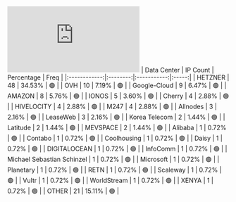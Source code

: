 ![Diagramm](https://github.com/111STAVR111/props/blob/main/Celestia/Mainnet/Decentralization/1/README.md)
| Data Center | IP Count | Percentage | Freq |
|:------------:|:--------:|:-----------:|:-----:|
| HETZNER | 48 | 34.53% | 🟢 |
| OVH | 10 | 7.19% | 🟢 |
| Google-Cloud | 9 | 6.47% | 🟢 |
| AMAZON | 8 | 5.76% | 🟢 |
| IONOS | 5 | 3.60% | 🟢 |
| Cherry | 4 | 2.88% | 🟢 |
| HIVELOCITY | 4 | 2.88% | 🟢 |
| M247 | 4 | 2.88% | 🟢 |
| Allnodes | 3 | 2.16% | 🟢 |
| LeaseWeb | 3 | 2.16% | 🟢 |
| Korea Telecom | 2 | 1.44% | 🟢 |
| Latitude | 2 | 1.44% | 🟢 |
| MEVSPACE | 2 | 1.44% | 🟢 |
| Alibaba | 1 | 0.72% | 🟢 |
| Contabo | 1 | 0.72% | 🟢 |
| Coolhousing | 1 | 0.72% | 🟢 |
| Daisy | 1 | 0.72% | 🟢 |
| DIGITALOCEAN | 1 | 0.72% | 🟢 |
| InfoComm | 1 | 0.72% | 🟢 |
| Michael Sebastian Schinzel | 1 | 0.72% | 🟢 |
| Microsoft | 1 | 0.72% | 🟢 |
| Planetary | 1 | 0.72% | 🟢 |
| RETN | 1 | 0.72% | 🟢 |
| Scaleway | 1 | 0.72% | 🟢 |
| Vultr | 1 | 0.72% | 🟢 |
| WorldStream | 1 | 0.72% | 🟢 |
| XENYA | 1 | 0.72% | 🟢 |
| OTHER | 21 | 15.11% | 🟢 |